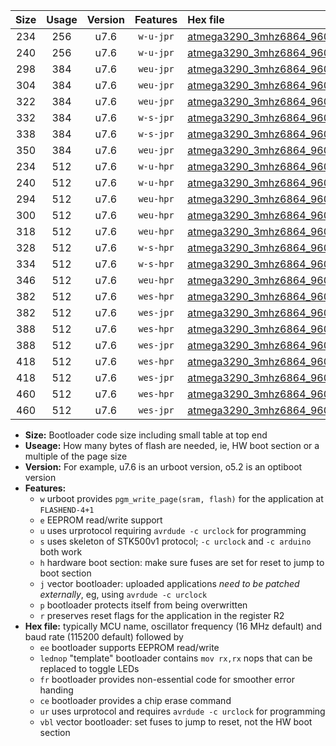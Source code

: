 |Size|Usage|Version|Features|Hex file|
|:-:|:-:|:-:|:-:|:--|
|234|256|u7.6|`w-u-jpr`|[atmega3290_3mhz6864_9600bps_ur_vbl.hex](https://raw.githubusercontent.com/stefanrueger/urboot/main/atmega3290_3mhz6864_9600bps_ur_vbl.hex)|
|240|256|u7.6|`w-u-jpr`|[atmega3290_3mhz6864_9600bps_lednop_ur_vbl.hex](https://raw.githubusercontent.com/stefanrueger/urboot/main/atmega3290_3mhz6864_9600bps_lednop_ur_vbl.hex)|
|298|384|u7.6|`weu-jpr`|[atmega3290_3mhz6864_9600bps_ee_ur_vbl.hex](https://raw.githubusercontent.com/stefanrueger/urboot/main/atmega3290_3mhz6864_9600bps_ee_ur_vbl.hex)|
|304|384|u7.6|`weu-jpr`|[atmega3290_3mhz6864_9600bps_ee_lednop_ur_vbl.hex](https://raw.githubusercontent.com/stefanrueger/urboot/main/atmega3290_3mhz6864_9600bps_ee_lednop_ur_vbl.hex)|
|322|384|u7.6|`weu-jpr`|[atmega3290_3mhz6864_9600bps_ee_lednop_fr_ur_vbl.hex](https://raw.githubusercontent.com/stefanrueger/urboot/main/atmega3290_3mhz6864_9600bps_ee_lednop_fr_ur_vbl.hex)|
|332|384|u7.6|`w-s-jpr`|[atmega3290_3mhz6864_9600bps_vbl.hex](https://raw.githubusercontent.com/stefanrueger/urboot/main/atmega3290_3mhz6864_9600bps_vbl.hex)|
|338|384|u7.6|`w-s-jpr`|[atmega3290_3mhz6864_9600bps_lednop_vbl.hex](https://raw.githubusercontent.com/stefanrueger/urboot/main/atmega3290_3mhz6864_9600bps_lednop_vbl.hex)|
|350|384|u7.6|`weu-jpr`|[atmega3290_3mhz6864_9600bps_ee_lednop_fr_ce_ur_vbl.hex](https://raw.githubusercontent.com/stefanrueger/urboot/main/atmega3290_3mhz6864_9600bps_ee_lednop_fr_ce_ur_vbl.hex)|
|234|512|u7.6|`w-u-hpr`|[atmega3290_3mhz6864_9600bps_ur.hex](https://raw.githubusercontent.com/stefanrueger/urboot/main/atmega3290_3mhz6864_9600bps_ur.hex)|
|240|512|u7.6|`w-u-hpr`|[atmega3290_3mhz6864_9600bps_lednop_ur.hex](https://raw.githubusercontent.com/stefanrueger/urboot/main/atmega3290_3mhz6864_9600bps_lednop_ur.hex)|
|294|512|u7.6|`weu-hpr`|[atmega3290_3mhz6864_9600bps_ee_ur.hex](https://raw.githubusercontent.com/stefanrueger/urboot/main/atmega3290_3mhz6864_9600bps_ee_ur.hex)|
|300|512|u7.6|`weu-hpr`|[atmega3290_3mhz6864_9600bps_ee_lednop_ur.hex](https://raw.githubusercontent.com/stefanrueger/urboot/main/atmega3290_3mhz6864_9600bps_ee_lednop_ur.hex)|
|318|512|u7.6|`weu-hpr`|[atmega3290_3mhz6864_9600bps_ee_lednop_fr_ur.hex](https://raw.githubusercontent.com/stefanrueger/urboot/main/atmega3290_3mhz6864_9600bps_ee_lednop_fr_ur.hex)|
|328|512|u7.6|`w-s-hpr`|[atmega3290_3mhz6864_9600bps.hex](https://raw.githubusercontent.com/stefanrueger/urboot/main/atmega3290_3mhz6864_9600bps.hex)|
|334|512|u7.6|`w-s-hpr`|[atmega3290_3mhz6864_9600bps_lednop.hex](https://raw.githubusercontent.com/stefanrueger/urboot/main/atmega3290_3mhz6864_9600bps_lednop.hex)|
|346|512|u7.6|`weu-hpr`|[atmega3290_3mhz6864_9600bps_ee_lednop_fr_ce_ur.hex](https://raw.githubusercontent.com/stefanrueger/urboot/main/atmega3290_3mhz6864_9600bps_ee_lednop_fr_ce_ur.hex)|
|382|512|u7.6|`wes-hpr`|[atmega3290_3mhz6864_9600bps_ee.hex](https://raw.githubusercontent.com/stefanrueger/urboot/main/atmega3290_3mhz6864_9600bps_ee.hex)|
|382|512|u7.6|`wes-jpr`|[atmega3290_3mhz6864_9600bps_ee_vbl.hex](https://raw.githubusercontent.com/stefanrueger/urboot/main/atmega3290_3mhz6864_9600bps_ee_vbl.hex)|
|388|512|u7.6|`wes-hpr`|[atmega3290_3mhz6864_9600bps_ee_lednop.hex](https://raw.githubusercontent.com/stefanrueger/urboot/main/atmega3290_3mhz6864_9600bps_ee_lednop.hex)|
|388|512|u7.6|`wes-jpr`|[atmega3290_3mhz6864_9600bps_ee_lednop_vbl.hex](https://raw.githubusercontent.com/stefanrueger/urboot/main/atmega3290_3mhz6864_9600bps_ee_lednop_vbl.hex)|
|418|512|u7.6|`wes-hpr`|[atmega3290_3mhz6864_9600bps_ee_lednop_fr.hex](https://raw.githubusercontent.com/stefanrueger/urboot/main/atmega3290_3mhz6864_9600bps_ee_lednop_fr.hex)|
|418|512|u7.6|`wes-jpr`|[atmega3290_3mhz6864_9600bps_ee_lednop_fr_vbl.hex](https://raw.githubusercontent.com/stefanrueger/urboot/main/atmega3290_3mhz6864_9600bps_ee_lednop_fr_vbl.hex)|
|460|512|u7.6|`wes-hpr`|[atmega3290_3mhz6864_9600bps_ee_lednop_fr_ce.hex](https://raw.githubusercontent.com/stefanrueger/urboot/main/atmega3290_3mhz6864_9600bps_ee_lednop_fr_ce.hex)|
|460|512|u7.6|`wes-jpr`|[atmega3290_3mhz6864_9600bps_ee_lednop_fr_ce_vbl.hex](https://raw.githubusercontent.com/stefanrueger/urboot/main/atmega3290_3mhz6864_9600bps_ee_lednop_fr_ce_vbl.hex)|

- **Size:** Bootloader code size including small table at top end
- **Useage:** How many bytes of flash are needed, ie, HW boot section or a multiple of the page size
- **Version:** For example, u7.6 is an urboot version, o5.2 is an optiboot version
- **Features:**
  + `w` urboot provides `pgm_write_page(sram, flash)` for the application at `FLASHEND-4+1`
  + `e` EEPROM read/write support
  + `u` uses urprotocol requiring `avrdude -c urclock` for programming
  + `s` uses skeleton of STK500v1 protocol; `-c urclock` and `-c arduino` both work
  + `h` hardware boot section: make sure fuses are set for reset to jump to boot section
  + `j` vector bootloader: uploaded applications *need to be patched externally*, eg, using `avrdude -c urclock`
  + `p` bootloader protects itself from being overwritten
  + `r` preserves reset flags for the application in the register R2
- **Hex file:** typically MCU name, oscillator frequency (16 MHz default) and baud rate (115200 default) followed by
  + `ee` bootloader supports EEPROM read/write
  + `lednop` "template" bootloader contains `mov rx,rx` nops that can be replaced to toggle LEDs
  + `fr` bootloader provides non-essential code for smoother error handing
  + `ce` bootloader provides a chip erase command
  + `ur` uses urprotocol and requires `avrdude -c urclock` for programming
  + `vbl` vector bootloader: set fuses to jump to reset, not the HW boot section
